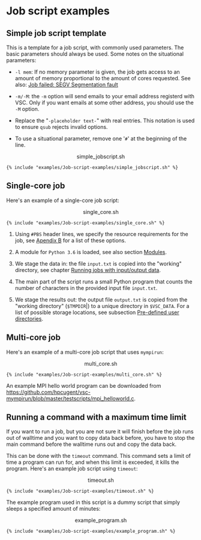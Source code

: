 # Job script examples

## Simple job script template

This is a template for a job script, with commonly used parameters.
The basic parameters should always be used. Some notes on the situational parameters:

*   `-l mem`: If no memory parameter is given, the job gets access to an amount of
    memory proportional to the amount of cores requested.
    See also: [Job failed: SEGV Segmentation fault](../FAQ/#job-failed-segv-segmentation-fault)

*   `-m/-M`: the `-m` option will send emails to your email address registerd with VSC.
    Only if you want emails at some other address, you should use the `-M` option.

*   Replace the "`-placeholder text-`" with real entries.
    This notation is used to ensure `qsub` rejects invalid options.

*   To use a situational parameter, remove one '`#`' at the beginning of the line.

<p style="text-align: center">simple_jobscript.sh</p>

```shell
{% include "examples/Job-script-examples/simple_jobscript.sh" %}
```

## Single-core job

Here's an example of a single-core job script:
<p style="text-align: center">single_core.sh</p>

```shell
{% include "examples/Job-script-examples/single_core.sh" %}
```


1.  Using `#PBS` header lines, we specify the resource requirements for
    the job, see [Apendix B](torque_options.md) for a list of these options.

2.  A module for `Python 3.6` is loaded, see also section [Modules](running_batch_jobs.md#modules).

3.  We stage the data in: the file `input.txt` is copied into the
    "working" directory, see chapter [Running jobs with input/output data](running_jobs_with_input_output_data.md).

4.  The main part of the script runs a small Python program that counts
    the number of characters in the provided input file `input.txt`.

5.  We stage the results out: the output file `output.txt` is copied
    from the "working directory" (`$TMPDIR`|) to a unique directory in
    `$VSC_DATA`. For a list of possible storage locations, see subsection [ Pre-defined user directories](running_jobs_with_input_output_data.md#pre-defined-user-directories).

## Multi-core job

Here's an example of a multi-core job script that uses `mympirun`:

<p style="text-align: center">multi_core.sh</p>

```shell
{% include "examples/Job-script-examples/multi_core.sh" %}
```


An example MPI hello world program can be downloaded from
<https://github.com/hpcugent/vsc-mympirun/blob/master/testscripts/mpi_helloworld.c>.

## Running a command with a maximum time limit

If you want to run a job, but you are not sure it will finish before the
job runs out of walltime and you want to copy data back before, you have
to stop the main command before the walltime runs out and copy the data
back.

This can be done with the `timeout` command. This command sets a limit
of time a program can run for, and when this limit is exceeded, it kills
the program. Here's an example job script using `timeout`:

<p style="text-align: center">timeout.sh</p>

```shell
{% include "examples/Job-script-examples/timeout.sh" %}
```

The example program used in this script is a dummy script that simply
sleeps a specified amount of minutes:

<p style="text-align: center">example_program.sh</p>

```shell
{% include "examples/Job-script-examples/example_program.sh" %}
```
